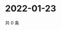 # 2022-01-23

共 0 条

<!-- BEGIN WEIBO -->
<!-- 最后更新时间 Sun Jan 23 2022 08:48:53 GMT+0800 (China Standard Time) -->

<!-- END WEIBO -->
